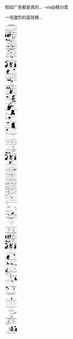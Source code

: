 假如广告都是真的... -via@精分君

一场激烈的篮球赛...

![1b4c0296806b488a9d5912bee879d37a.jpg](https://raw.githubusercontent.com/wxlzmt/cdn1/master/ext/qw/groups/30085/1b4c0296806b488a9d5912bee879d37a.jpg)
